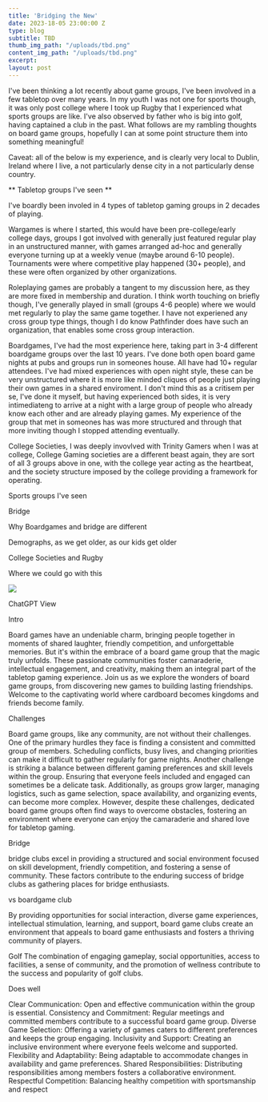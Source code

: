 ```yaml
---
title: 'Bridging the New'
date: 2023-18-05 23:00:00 Z
type: blog
subtitle: TBD
thumb_img_path: "/uploads/tbd.png"
content_img_path: "/uploads/tbd.png"
excerpt: 
layout: post
---
```


I've been thinking a lot recently about game groups, I've been involved in a few tabletop over many years. In my youth I was not one for sports though, it was only post college where I took up Rugby that I experienced what sports groups are like. I've also observed by father who is big into golf, having captained a club in the past. What follows are my rambling thoughts on board game groups, hopefully I can at some point structure them into something meaningful!

Caveat: all of the below is my experience, and is clearly very local to Dublin, Ireland where I live, a not particularly dense city in a not particularly dense country.

** Tabletop groups I've seen **

I've boardly been involed in 4 types of tabletop gaming groups in 2 decades of playing. 

Wargames is where I started, this would have been pre-college/early college days, groups I got involved with generally just featured regular play in an unstructured manner, with games arranged ad-hoc and generally everyone turning up at a weekly venue (maybe around 6-10 people). Tournaments were where competitive play happened (30+ people), and these were often organized by other organizations. 

Roleplaying games are probably a tangent to my discussion here, as they are more fixed in membership and duration. I think worth touching on briefly though, I've generally played in small (groups 4-6 people) where we would met regularly to play the same game together. I have not experiened any cross group type things, though I do know Pathfinder does have such an organization, that enables some cross group interaction.

Boardgames, I've had the most experience here, taking part in 3-4 different boardgame groups over the last 10 years. I've done both open board game nights at pubs and groups run in someones house. All have had 10+ regular attendees. I've had mixed experiences with open night style, these can be very unstructured where it is more like minded cliques of people just playing their own games in a shared enviroment. I don't mind this as a critisem per se, I've done it myself, but having experienced both sides, it is very intimediateng to arrive at a night with a large group of people who already know each other and are already playing games. My experience of the group that met in someones has was more structured and through that more inviting though I stopped attending eventually.

College Societies, I was deeply invovlved with Trinity Gamers when I was at college, College Gaming societies are a different beast again, they are sort of all 3 groups above in one, with the college year acting as the heartbeat, and the society structure imposed by the college providing a framework for operating.

Sports groups I've seen

Bridge

Why Boardgames and bridge are different

Demographs, as we get older, as our kids get older

College Societies and Rugby

Where we could go with this

![](/uploads/tbd.png)

ChatGPT View

Intro

Board games have an undeniable charm, bringing people together in moments of shared laughter, friendly competition, and unforgettable memories. But it's within the embrace of a board game group that the magic truly unfolds. These passionate communities foster camaraderie, intellectual engagement, and creativity, making them an integral part of the tabletop gaming experience. Join us as we explore the wonders of board game groups, from discovering new games to building lasting friendships. Welcome to the captivating world where cardboard becomes kingdoms and friends become family.

Challenges

Board game groups, like any community, are not without their challenges. One of the primary hurdles they face is finding a consistent and committed group of members. Scheduling conflicts, busy lives, and changing priorities can make it difficult to gather regularly for game nights. Another challenge is striking a balance between different gaming preferences and skill levels within the group. Ensuring that everyone feels included and engaged can sometimes be a delicate task. Additionally, as groups grow larger, managing logistics, such as game selection, space availability, and organizing events, can become more complex. However, despite these challenges, dedicated board game groups often find ways to overcome obstacles, fostering an environment where everyone can enjoy the camaraderie and shared love for tabletop gaming.


Bridge

bridge clubs excel in providing a structured and social environment focused on skill development, friendly competition, and fostering a sense of community. These factors contribute to the enduring success of bridge clubs as gathering places for bridge enthusiasts.

vs boardgame club

By providing opportunities for social interaction, diverse game experiences, intellectual stimulation, learning, and support, board game clubs create an environment that appeals to board game enthusiasts and fosters a thriving community of players.

Golf 
The combination of engaging gameplay, social opportunities, access to facilities, a sense of community, and the promotion of wellness contribute to the success and popularity of golf clubs.

Does well

Clear Communication: Open and effective communication within the group is essential.
Consistency and Commitment: Regular meetings and committed members contribute to a successful board game group.
Diverse Game Selection: Offering a variety of games caters to different preferences and keeps the group engaging.
Inclusivity and Support: Creating an inclusive environment where everyone feels welcome and supported.
Flexibility and Adaptability: Being adaptable to accommodate changes in availability and game preferences.
Shared Responsibilities: Distributing responsibilities among members fosters a collaborative environment.
Respectful Competition: Balancing healthy competition with sportsmanship and respect

